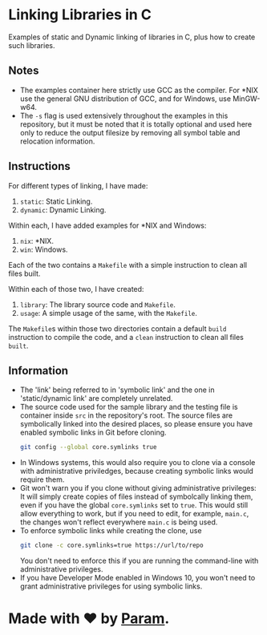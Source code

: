 # Linking Libraries in C
Examples of static and Dynamic linking of libraries in C,
plus how to create such libraries.

## Notes
-	The examples container here strictly use GCC as the
	compiler. For *NIX use the general GNU distribution
	of GCC, and for Windows, use MinGW-w64.
-	The `-s` flag is used extensively throughout the examples
	in this repository, but it must be noted that it is totally
	optional and used here only to reduce the output filesize by
	removing all symbol table and relocation information.

## Instructions
For different types of linking, I have made:
1. `static`: Static Linking.
2. `dynamic`: Dynamic Linking.

Within each, I have added examples for *NIX and Windows:
1. `nix`: *NIX.
2. `win`: Windows.

Each of the two contains a `Makefile` with a simple
instruction to clean all files built.

Within each of those two, I have created:
1. `library`: The library source code and `Makefile`.
2. `usage`: A simple usage of the same, with the `Makefile`.

The `Makefile`s within those two directories contain a default `build` instruction to compile the code, and
a `clean` instruction to clean all files `built`.

## Information
-	The 'link' being referred to in 'symbolic link'
	and the one in 'static/dynamic link' are completely
	unrelated.
-	The source code used for the sample library and the
	testing file is container inside `src` in the repository's
	root. The source files are symbolically linked into the
	desired places, so please ensure you have enabled symbolic
	links in Git before cloning.
	```bash
	git config --global core.symlinks true
	```
-	In Windows systems, this would also require you to clone via
	a console with administrative priviledges, because creating
	symbolic links would require them.
-	Git won't warn you if you clone without giving
	administrative privileges: It will simply create copies
	of files instead of symbolcally linking them,
	even if you have the global `core.symlinks` set to
	`true`. This would
	still allow everything to work, but if you need to edit,
	for example, `main.c`, the changes won't reflect everywhere
	`main.c` is being used.
-	To enforce symbolic links while creating the clone,
	use
	```bash
	git clone -c core.symlinks=true https://url/to/repo
	```
	You don't need to enforce this if you are running
	the command-line with administrative privileges.
-	If you have Developer Mode enabled in Windows 10,
	you won't need to grant administrative privileges for
	using symbolic links.

# Made with ❤ by [Param](https://www.paramsid.com).
